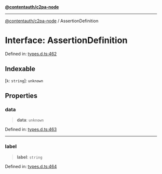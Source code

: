 [**@contentauth/c2pa-node**](../README.md)

***

[@contentauth/c2pa-node](../README.md) / AssertionDefinition

# Interface: AssertionDefinition

Defined in: [types.d.ts:462](https://github.com/contentauth/c2pa-node-v2/blob/1df68df861d38a8c4eb7c634a613532727ec72d3/js-src/types.d.ts#L462)

## Indexable

\[`k`: `string`\]: `unknown`

## Properties

### data

> **data**: `unknown`

Defined in: [types.d.ts:463](https://github.com/contentauth/c2pa-node-v2/blob/1df68df861d38a8c4eb7c634a613532727ec72d3/js-src/types.d.ts#L463)

***

### label

> **label**: `string`

Defined in: [types.d.ts:464](https://github.com/contentauth/c2pa-node-v2/blob/1df68df861d38a8c4eb7c634a613532727ec72d3/js-src/types.d.ts#L464)
